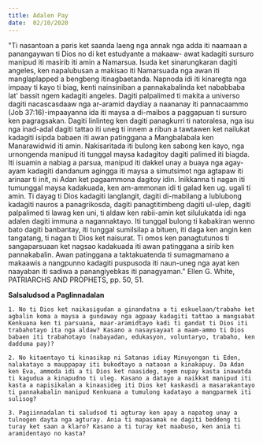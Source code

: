 ```yaml
---
title: Adalen Pay
date:  02/10/2020
---
```


"Ti nasantoan a paris ket saanda laeng nga annak nga adda iti naamaan a panangaywan ti Dios no di ket estudyante a makaaw- awat kadagiti sursuro manipud iti masirib iti amin a Namarsua. Isuda ket sinarungkaran dagiti angeles, ken napalubusan a makisao iti Namarsuada nga awan iti manglaplapped a bengbeng itinagbaetanda. Napnoda idi iti kinaregta nga impaay ti kayo ti biag, kenti nainsiniban a pannakabalinda ket nababbaba lat' bassit ngem kadagiti angeles. Dagiti palpalimed ti makita a universo dagiti nacascasdaaw nga ar-aramid daydiay a naananay iti pannacaammo (Job 37:16)-impaayanna ida iti maysa a di-maibos a paggapuan ti sursuro ken pagragsakan. Dagiti linlinteg ken dagiti panagkurri ti natoralesa, nga isu nga inad-adal dagiti tattao iti uneg ti innem a ribun a tawtawen ket nailukat kadagiti isipda babaen iti awan patinggana a Mangbalabala ken Manarawidwid iti amin. Nakisaritada iti bulong ken sabong ken kayo, nga urnongenda manipud iti tunggal maysa kadagitoy dagiti palimed iti biagda. Iti isuamin a nabiag a parsua, manipud iti dakkel unay a buaya nga agay- ayam kadagiti dandanum agingga iti maysa a simutsimot nga agtapaw iti arinaar ti init, ni Adan ket pagaammona dagitoy idin. Inikkanna ti nagan iti tumunggal maysa kadakuada, ken am-ammonan idi ti galad ken ug. ugali ti amin. Ti dayag ti Dios kadagiti langlangit, dagiti di-mabilang a lublubong kadagiti nauros a panagrikosda, dagiti panagtitimbeng dagiti ul-ulep, dagiti palpalimed ti lawag ken uni, ti aldaw ken rabii-amin ket silulukatda idi nga adalen dagiti immuna a nagannaktayo. Iti tunggal bulong ti kabakiran wenno bato dagiti banbantay, iti tunggal sumilsilap a bituen, iti daga ken angin ken tangatang, ti nagan ti Dios ket naisurat. Ti omos ken panagtutunos ti sangaparsuaan ket nagsao kadakuada iti awan patinggana a sirib ken pannakabalin. Awan patinggana a taktakuatenda ti sumagmamano a makaawis a nangpunno kadagiti puspusoda iti naun-uneg nga ayat ken naayaban iti sadiwa a panangiyebkas iti panagyaman." Ellen G. White, PATRIARCHS AND PROPHETS, pp. 50, 51.

**Salsaludsod a Paglinnadalan**

`1. No ti Dios ket naikasigudan a ginandatna a ti eskuelaan/trabaho ket agbalin koma a maysa a gundaway nga agpaay kadagiti tattao a mangsabat Kenkuana ken ti parsuana, maar-aramidtayo kadi ti gandat ti Dios iti trabahotayo ita nga aldaw? Kasano a nasaysayaat a maam-ammo ti Dios babaen iti trabahotayo (nabayadan, edukasyon, voluntaryo, trabaho, ken dadduma pay)?`

`2. No kitaentayo ti kinasikap ni Satanas idiay Minuyongan ti Eden, nalakatayo a mauppapay iti bukodtayo a nataoan a kinakapuy. Da Adan ken Eva, ammoda idi a ti Dios ket naasideg, ngem nupay kasta inawatda ti kagudua a kinapudno ti uleg. Kasano a datayo a naikkat manipud iti kasta a napisikalan a kinaasideg iti Dios ket kaskasdi a masarakantayo ti pannakabalin manipud Kenkuana a tumulong kadatayo a mangparmek iti sulisog?`

`3. Pagiinnadalan ti saludsod ti agturay ken apay a napateg unay a tulnogen dayta nga agturay. Ania ti mapasamak ne dagiti beddeng ti turay ket saan a klaro? Kasano a ti turay ket maabuso, ken ania ti aramidentayo no kasta?`